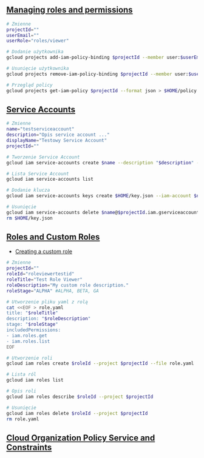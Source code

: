 ## [Managing roles and permissions](https://szkolachmury.pl/google-cloud-platform-droga-architekta/tydzien-4-cloud-identity-and-access-management/managing-roles-and-permissions-hands-on/)


```bash
# Zmienne
projectId=""
userEmail=""
userRole="roles/viewer"

# Dodanie użytkownika
gcloud projects add-iam-policy-binding $projectId --member user:$userEmail --role $userRole

# Usunięcie użytkownika
gcloud projects remove-iam-policy-binding $projectId --member user:$userEmail --role $userRole

# Przegląd policy
gcloud projects get-iam-policy $projectId --format json > $HOME/policy.json
```

## [Service Accounts](https://szkolachmury.pl/google-cloud-platform-droga-architekta/tydzien-4-cloud-identity-and-access-management/service-accounts-hands-on/)

```bash
# Zmienne
name="testserviceaccount"
description="Opis service account ..."
displayName="Testowy Service Account"
projectId=""

# Tworzenie Service Account
gcloud iam service-accounts create $name --description "$description" --display-name "$displayName"

# Lista Service Account
gcloud iam service-accounts list

# Dodanie klucza
gcloud iam service-accounts keys create $HOME/key.json --iam-account $name@$projectId.iam.gserviceaccount.com

# Usunięcie
gcloud iam service-accounts delete $name@$projectId.iam.gserviceaccount.com
rm $HOME/key.json
```

## [Roles and Custom Roles](https://szkolachmury.pl/google-cloud-platform-droga-architekta/tydzien-4-cloud-identity-and-access-management/roles-and-custom-roles-hands-on/)

* [Creating a custom role](https://cloud.google.com/iam/docs/creating-custom-roles#creating_a_custom_role)

```bash
# Zmienne
projectId=""
roleId="roleviewertestid"
roleTitle="Test Role Viewer"
roleDescription="My custom role description."
roleStage="ALPHA" #ALPHA, BETA, GA

# Utworzenie pliku yaml z rolą
cat <<EOF > role.yaml
title: "$roleTitle"
description: "$roleDescription"
stage: "$roleStage"
includedPermissions:
- iam.roles.get
- iam.roles.list
EOF

# Utworzenie roli
gcloud iam roles create $roleId --project $projectId --file role.yaml

# Lista ról
gcloud iam roles list

# Opis roli
gcloud iam roles describe $roleId --project $projectId

# Usunięcie
gcloud iam roles delete $roleId --project $projectId
rm role.yaml
```

## [Cloud Organization Policy Service and Constraints](https://szkolachmury.pl/google-cloud-platform-droga-architekta/tydzien-4-cloud-identity-and-access-management/cloud-organization-policy-service-and-constraints/)

